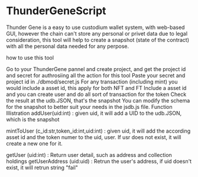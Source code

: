 # ThunderGeneScript
Thunder Gene is a easy to use custodium wallet system, with web-based GUI, however the chain can't store any personal or privet data due to legal consideration, this tool will help to create a snapshot (state of the contract) with all the personal data needed for any perpose. 


how to use this tool

Go to your ThunderGene pannel and create project, and get the project id and secret for authrosiing all the action for this tool
Paste your secret and project id in ./dbmod/secret.js
For any transaction (including mint) you would include a asset id, this apply for both NFT and FT
Include a asset id and you can create user and do all sort of transaction for the token
Check the result at the udb.JSON, that's the snapshot
You can modify the schema for the snapshot to better suit your needs in the jsdb.js file.
Function Illistration addUser(uid:int) : given uid, it will add a UID to the udb.JSON, which is the snapshot

mintToUser (c_id:str,token_id:int,uid:int) : given uid, it will add the according asset id and the token numer to the uid, user. If usr does not exist, it will create a new one for it.

getUser (uid:int) : Return user detail, such as address and collection holdings getUserAddress (uid:uid) : Retrun the user's address, if uid doesn't exist, it will retrun string "fail"
